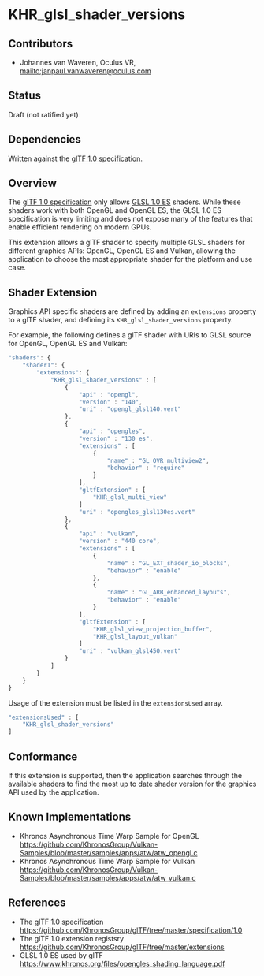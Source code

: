 # KHR\_glsl\_shader\_versions

## Contributors

* Johannes van Waveren, Oculus VR, <mailto:janpaul.vanwaveren@oculus.com>

## Status

Draft (not ratified yet)

## Dependencies

Written against the [glTF 1.0 specification](#references).

## Overview

The [glTF 1.0 specification](#references) only allows [GLSL 1.0 ES](#references) shaders.
While these shaders work with both OpenGL and OpenGL ES, the GLSL 1.0 ES specification
is very limiting and does not expose many of the features that enable efficient rendering
on modern GPUs.

This extension allows a glTF shader to specify multiple GLSL shaders for different graphics APIs: OpenGL, OpenGL ES and Vulkan,
allowing the application to choose the most appropriate shader for the platform and use case.

## Shader Extension

Graphics API specific shaders are defined by adding an `extensions` property to a glTF shader, and defining its `KHR_glsl_shader_versions` property.

For example, the following defines a glTF shader with URIs to GLSL source for OpenGL, OpenGL ES and Vulkan:

```javascript
"shaders": {
    "shader1": {
        "extensions": {
            "KHR_glsl_shader_versions" : [
                {
                    "api" : "opengl",
                    "version" : "140",
                    "uri" : "opengl_glsl140.vert"
                },
                {
                    "api" : "opengles",
                    "version" : "130 es",
                    "extensions" : [
						{
							"name" : "GL_OVR_multiview2",
							"behavior" : "require"
						}
                    ],
					"gltfExtension" : [
						"KHR_glsl_multi_view"
					]
                    "uri" : "opengles_glsl130es.vert"
                },
                {
                    "api" : "vulkan",
                    "version" : "440 core",
                    "extensions" : [
						{
							"name" : "GL_EXT_shader_io_blocks",
							"behavior" : "enable"
						},
						{
							"name" : "GL_ARB_enhanced_layouts",
							"behavior" : "enable"
						}
                    ],
					"gltfExtension" : [
						"KHR_glsl_view_projection_buffer",
						"KHR_glsl_layout_vulkan"
					]
                    "uri" : "vulkan_glsl450.vert"
                }
            ]
        }
    }
}
```

Usage of the extension must be listed in the `extensionsUsed` array.

```javascript
"extensionsUsed" : [
    "KHR_glsl_shader_versions"
]
```

## Conformance

If this extension is supported, then the application searches through the available
shaders to find the most up to date shader version for the graphics API used by the
application.

## Known Implementations

- Khronos Asynchronous Time Warp Sample for OpenGL<br/>
  https://github.com/KhronosGroup/Vulkan-Samples/blob/master/samples/apps/atw/atw_opengl.c
- Khronos Asynchronous Time Warp Sample for Vulkan<br/>
  https://github.com/KhronosGroup/Vulkan-Samples/blob/master/samples/apps/atw/atw_vulkan.c

<a name="references"></a>
## References

- The glTF 1.0 specification<br/>
  https://github.com/KhronosGroup/glTF/tree/master/specification/1.0
- The glTF 1.0 extension registsry<br/>
  https://github.com/KhronosGroup/glTF/tree/master/extensions
- GLSL 1.0 ES used by glTF<br/>
  https://www.khronos.org/files/opengles_shading_language.pdf
